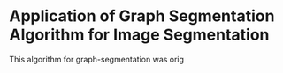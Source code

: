 # Application of Graph Segmentation Algorithm for Image Segmentation

This algorithm for graph-segmentation was orig